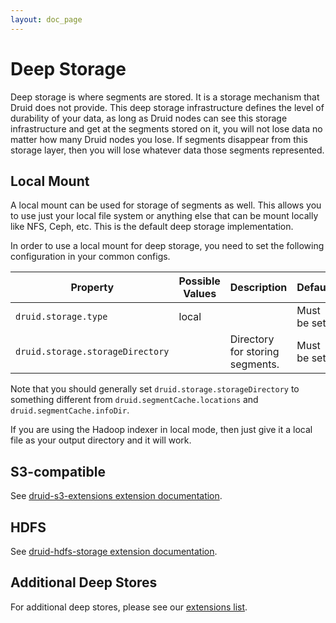 ```yaml
---
layout: doc_page
---
```


# Deep Storage

Deep storage is where segments are stored.  It is a storage mechanism that Druid does not provide.  This deep storage infrastructure defines the level of durability of your data, as long as Druid nodes can see this storage infrastructure and get at the segments stored on it, you will not lose data no matter how many Druid nodes you lose.  If segments disappear from this storage layer, then you will lose whatever data those segments represented.

## Local Mount

A local mount can be used for storage of segments as well.  This allows you to use just your local file system or anything else that can be mount locally like NFS, Ceph, etc.  This is the default deep storage implementation.

In order to use a local mount for deep storage, you need to set the following configuration in your common configs.

|Property|Possible Values|Description|Default|
|--------|---------------|-----------|-------|
|`druid.storage.type`|local||Must be set.|
|`druid.storage.storageDirectory`||Directory for storing segments.|Must be set.|

Note that you should generally set `druid.storage.storageDirectory` to something different from `druid.segmentCache.locations` and `druid.segmentCache.infoDir`.

If you are using the Hadoop indexer in local mode, then just give it a local file as your output directory and it will work.

## S3-compatible

See [druid-s3-extensions extension documentation](../development/extensions-core/s3.html).

## HDFS

See [druid-hdfs-storage extension documentation](../development/extensions-core/hdfs.html).

## Additional Deep Stores

For additional deep stores, please see our [extensions list](../development/extensions.html).
